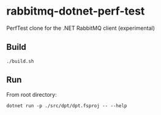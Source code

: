 # rabbitmq-dotnet-perf-test
PerfTest clone for the .NET RabbitMQ client (experimental)


## Build

```./build.sh```

## Run

From root directory:

```dotnet run -p ./src/dpt/dpt.fsproj -- --help```

